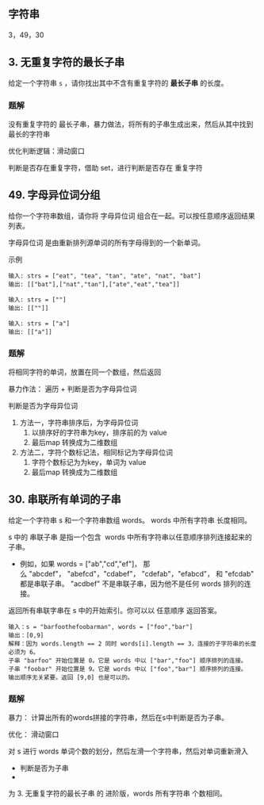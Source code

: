 ## 字符串
3，49，30

## 3. 无重复字符的最长子串
给定一个字符串 `s` ，请你找出其中不含有重复字符的 **最长子串** 的长度。

### 题解
没有重复字符的 最长子串，暴力做法，将所有的子串生成出来，然后从其中找到最长的字符串

优化判断逻辑：滑动窗口

判断是否存在重复字符，借助 set，进行判断是否存在 重复字符



## 49. 字母异位词分组
给你一个字符串数组，请你将 字母异位词 组合在一起。可以按任意顺序返回结果列表。

字母异位词 是由重新排列源单词的所有字母得到的一个新单词。

示例
```
输入: strs = ["eat", "tea", "tan", "ate", "nat", "bat"]
输出: [["bat"],["nat","tan"],["ate","eat","tea"]]

输入: strs = [""]
输出: [[""]]

输入: strs = ["a"]
输出: [["a"]]
```
### 题解
将相同字符的单词，放置在同一个数组，然后返回

暴力作法： 遍历 + 判断是否为字母异位词

判断是否为字母异位词
1. 方法一，字符串排序后，为字母异位词
   1. 以排序好的字符串为key，排序前的为 value
   2. 最后map 转换成为二维数组
2. 方法二，字符个数标记法，相同标记为字母异位词
   1. 字符个数标记为为key，单词为 value
   2. 最后map 转换成为二维数组


## 30. 串联所有单词的子串
给定一个字符串 s 和一个字符串数组 words。 words 中所有字符串 长度相同。

s 中的 串联子串 是指一个包含  words 中所有字符串以任意顺序排列连接起来的子串。

- 例如，如果 words = ["ab","cd","ef"]， 那么 "abcdef"， "abefcd"，"cdabef"， "cdefab"，"efabcd"， 和 "efcdab" 都是串联子串。 "acdbef" 不是串联子串，因为他不是任何 words 排列的连接。

返回所有串联字串在 s 中的开始索引。你可以以 任意顺序 返回答案。

```
输入：s = "barfoothefoobarman", words = ["foo","bar"]
输出：[0,9]
解释：因为 words.length == 2 同时 words[i].length == 3，连接的子字符串的长度必须为 6。
子串 "barfoo" 开始位置是 0。它是 words 中以 ["bar","foo"] 顺序排列的连接。
子串 "foobar" 开始位置是 9。它是 words 中以 ["foo","bar"] 顺序排列的连接。
输出顺序无关紧要。返回 [9,0] 也是可以的。
```
### 题解
暴力： 计算出所有的words拼接的字符串，然后在s中判断是否为子串。

优化： 滑动窗口

对 s 进行 words 单词个数的划分，然后左滑一个字符串，然后对单词重新滑入
- 判断是否为子串
- 

为 3. 无重复字符的最长子串 的 进阶版，words 所有字符串 个数相同。

